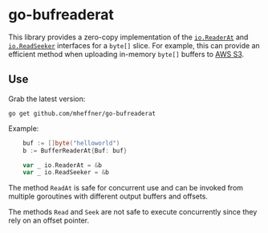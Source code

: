# go-bufreaderat

This library provides a zero-copy implementation of the [`io.ReaderAt`](https://pkg.go.dev/io#ReaderAt)
and [`io.ReadSeeker`](https://pkg.go.dev/io#ReadSeeker)
interfaces for a `byte[]` slice. For example, this can provide an efficient method when
uploading in-memory `byte[]` buffers to
[AWS S3](https://aws.github.io/aws-sdk-go-v2/docs/sdk-utilities/s3/#putobjectinput-body-field-ioreadseeker-vs-ioreader).

## Use

Grab the latest version:

```
go get github.com/mheffner/go-bufreaderat
```

Example:

```go
	buf := []byte("helloworld")
	b := BufferReaderAt{Buf: buf}

	var _ io.ReaderAt = &b
	var _ io.ReadSeeker = &b
```

The method `ReadAt` is safe for concurrent use and can be invoked from multiple
goroutines with different output buffers and offsets.

The methods `Read` and `Seek` are not safe to execute concurrently since they rely on an
offset pointer.



